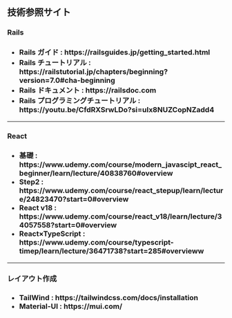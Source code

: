 ## 技術参照サイト

<h3>Rails<h3>
<ul>
    <li>Rails ガイド : <a>https://railsguides.jp/getting_started.html</a></li>
    <li>Rails チュートリアル : <a>https://railstutorial.jp/chapters/beginning?version=7.0#cha-beginning</a></li>
    <li>Rails ドキュメント : <a>https://railsdoc.com</a></li>
    <li>Rails プログラミングチュートリアル : <a>https://youtu.be/CfdRXSrwLDo?si=uIx8NUZCopNZadd4</a></li>
</ul>
<hr>
<h3>React<h3>
<ul>
    <li>基礎 : <a>https://www.udemy.com/course/modern_javascipt_react_beginner/learn/lecture/40838760#overview</a></li>
    <li>Step2 : <a>https://www.udemy.com/course/react_stepup/learn/lecture/24823470?start=0#overview</a></li>
    <li>React v18 : <a>https://www.udemy.com/course/react_v18/learn/lecture/34057558?start=0#overview</a></li>
    <li>React×TypeScript : <a>https://www.udemy.com/course/typescript-timep/learn/lecture/36471738?start=285#overvieww</a></li>
</ul>
<hr>
<h3>レイアウト作成<h3>
<ul>
    <li>TailWind : <a>https://tailwindcss.com/docs/installation</a></li>
    <li>Material-UI : <a>https://mui.com/</a></li>
</ul>
